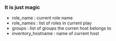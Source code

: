### It is just magic
- role_name : current role name
- role_names : list of roles in current play
- groups : list of groups the curren host belongs to
- inventory_hostname : name of current host
